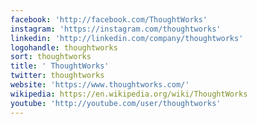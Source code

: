 ```yaml
---
facebook: 'http://facebook.com/ThoughtWorks'
instagram: 'https://instagram.com/thoughtworks'
linkedin: 'http://linkedin.com/company/thoughtworks'
logohandle: thoughtworks
sort: thoughtworks
title: ' ThoughtWorks'
twitter: thoughtworks
website: 'https://www.thoughtworks.com/'
wikipedia: https://en.wikipedia.org/wiki/ThoughtWorks
youtube: 'http://youtube.com/user/thoughtworks'
---
```

